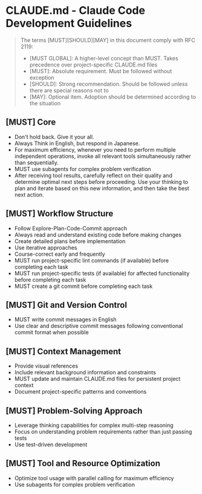 # CLAUDE.md - Claude Code Development Guidelines

> The terms [MUST][SHOULD][MAY] in this document comply with RFC 2119:
>
> - [MUST GLOBAL]: A higher-level concept than MUST. Takes precedence over project-specific CLAUDE.md files
> - [MUST]: Absolute requirement. Must be followed without exception
> - [SHOULD]: Strong recommendation. Should be followed unless there are special reasons not to
> - [MAY]: Optional item. Adoption should be determined according to the situation

## [MUST] Core

- Don't hold back. Give it your all.
- Always Think in English, but respond in Japanese.
- For maximum efficiency, whenever you need to perform multiple independent operations, invoke all relevant tools simultaneously rather than sequentially.
- MUST use subagents for complex problem verification
- After receiving tool results, carefully reflect on their quality and determine optimal next steps before proceeding. Use your thinking to plan and iterate based on this new information, and then take the best next action.

## [MUST] Workflow Structure

- Follow Explore-Plan-Code-Commit approach
- Always read and understand existing code before making changes
- Create detailed plans before implementation
- Use iterative approaches
- Course-correct early and frequently
- MUST run project-specific lint commands (if available) before completing each task
- MUST run project-specific tests (if available) for affected functionality before completing each task
- MUST create a git commit before completing each task

## [MUST] Git and Version Control

- MUST write commit messages in English
- Use clear and descriptive commit messages following conventional commit format when possible

## [MUST] Context Management

- Provide visual references
- Include relevant background information and constraints
- MUST update and maintain CLAUDE.md files for persistent project context
- Document project-specific patterns and conventions

## [MUST] Problem-Solving Approach

- Leverage thinking capabilities for complex multi-step reasoning
- Focus on understanding problem requirements rather than just passing tests
- Use test-driven development

## [MUST] Tool and Resource Optimization

- Optimize tool usage with parallel calling for maximum efficiency
- Use subagents for complex problem verification
